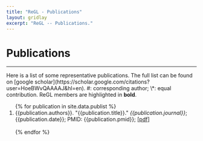 ```yaml
---
title: "ReGL - Publications"
layout: gridlay
excerpt: "ReGL -- Publications."
---
```



# **Publications**
<hr>
Here is a list of some representative publications. The full list can be found on [google scholar](https://scholar.google.com/citations?user=HoeBWvQAAAAJ&hl=en). #: corresponding author; \*: equal contribution. ReGL members are highlighted in <b>bold</b>.

<div class="wrapper row3">
  <div id="container">
    <div class="full_width clear">
      <ol>
        {% for publication in site.data.publist %}
          <li>
            {{publication.authors}}. "{{publication.title}}." <i>{{publication.journal}}</i>; {{publication.date}}; PMID: {{publication.pmid}}; <a href="{{publication.pdf}}">[pdf]</a>
          </li>
          <br>
        {% endfor %}
      </ol>
    </div>
  </div>
</div>
